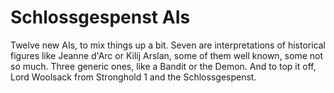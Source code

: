 # Schlossgespenst AIs  
Twelve new AIs, to mix things up a bit. Seven are interpretations of historical figures like Jeanne d'Arc or Kilij Arslan, some of them well known, some not so much. Three generic ones, like a Bandit or the Demon. And to top it off, Lord Woolsack from Stronghold 1 and the Schlossgespenst.
